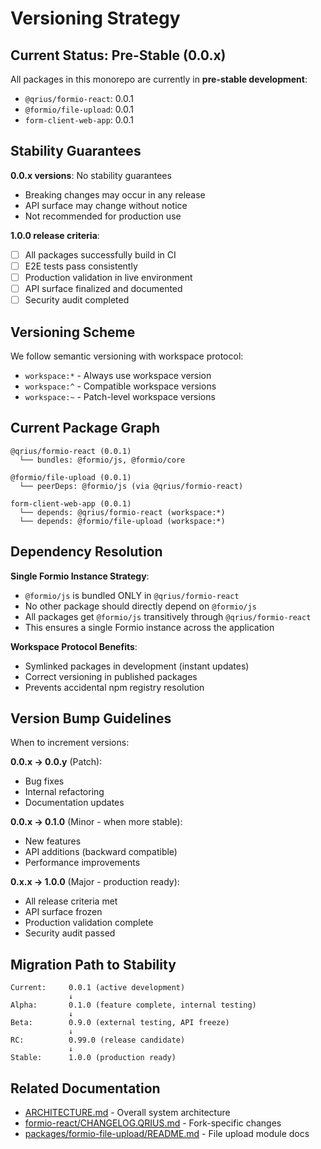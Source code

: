 # Versioning Strategy

## Current Status: Pre-Stable (0.0.x)

All packages in this monorepo are currently in **pre-stable development**:

- `@qrius/formio-react`: 0.0.1
- `@formio/file-upload`: 0.0.1
- `form-client-web-app`: 0.0.1

## Stability Guarantees

**0.0.x versions**: No stability guarantees

- Breaking changes may occur in any release
- API surface may change without notice
- Not recommended for production use

**1.0.0 release criteria**:

- [ ] All packages successfully build in CI
- [ ] E2E tests pass consistently
- [ ] Production validation in live environment
- [ ] API surface finalized and documented
- [ ] Security audit completed

## Versioning Scheme

We follow semantic versioning with workspace protocol:

- `workspace:*` - Always use workspace version
- `workspace:^` - Compatible workspace versions
- `workspace:~` - Patch-level workspace versions

## Current Package Graph

```
@qrius/formio-react (0.0.1)
  └── bundles: @formio/js, @formio/core

@formio/file-upload (0.0.1)
  └── peerDeps: @formio/js (via @qrius/formio-react)

form-client-web-app (0.0.1)
  └── depends: @qrius/formio-react (workspace:*)
  └── depends: @formio/file-upload (workspace:*)
```

## Dependency Resolution

**Single Formio Instance Strategy**:

- `@formio/js` is bundled ONLY in `@qrius/formio-react`
- No other package should directly depend on `@formio/js`
- All packages get `@formio/js` transitively through `@qrius/formio-react`
- This ensures a single Formio instance across the application

**Workspace Protocol Benefits**:

- Symlinked packages in development (instant updates)
- Correct versioning in published packages
- Prevents accidental npm registry resolution

## Version Bump Guidelines

When to increment versions:

**0.0.x → 0.0.y** (Patch):

- Bug fixes
- Internal refactoring
- Documentation updates

**0.0.x → 0.1.0** (Minor - when more stable):

- New features
- API additions (backward compatible)
- Performance improvements

**0.x.x → 1.0.0** (Major - production ready):

- All release criteria met
- API surface frozen
- Production validation complete
- Security audit passed

## Migration Path to Stability

```
Current:     0.0.1 (active development)
             ↓
Alpha:       0.1.0 (feature complete, internal testing)
             ↓
Beta:        0.9.0 (external testing, API freeze)
             ↓
RC:          0.99.0 (release candidate)
             ↓
Stable:      1.0.0 (production ready)
```

## Related Documentation

- [ARCHITECTURE.md](./ARCHITECTURE.md) - Overall system architecture
- [formio-react/CHANGELOG.QRIUS.md](./formio-react/CHANGELOG.QRIUS.md) -
  Fork-specific changes
- [packages/formio-file-upload/README.md](./packages/formio-file-upload/README.md) -
  File upload module docs
